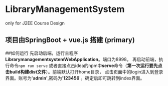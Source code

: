 # LibraryManagementSystem
only for J2EE Course Design
## 项目由SpringBoot + vue.js 搭建 (primary)

##如何运行
先启动后端，运行主程序**LibrarymanagementsystemWebApplication**。端口为8998。
再启动前端，执行命令<code>npm run serve</code>
或者直接点击idea的npm中**serve**命令（**第一次运行要先点击build构建dist文件**）。前端默认打开home目录，
点击页面中的login进入到登录界面。账号为'**admin'**,密码为'**123456**'。确定后即可跳转到index界面。

